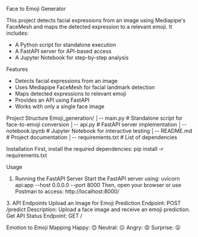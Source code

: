 Face to Emoji Generator

This project detects facial expressions from an image using Mediapipe's FaceMesh and maps the detected expression to a relevant emoji. It includes:
* A Python script for standalone execution
* A FastAPI server for API-based access
* A Jupyter Notebook for step-by-step analysis

Features
* Detects facial expressions from an image
* Uses Mediapipe FaceMesh for facial landmark detection
* Maps detected expressions to relevant emoji
* Provides an API using FastAPI
* Works with only a single face image

Project Structure
Emoji_generation/
│-- main.py  # Standalone script for face-to-emoji conversion
│-- api.py  # FastAPI server implementation
│-- notebook.ipynb  # Jupyter Notebook for interactive testing
│-- README.md  # Project documentation
│-- requirements.txt  # List of dependencies

Installation
First, install the required dependencies:
pip install -r requirements.txt

Usage
1. Running the FastAPI Server
Start the FastAPI server using:
uvicorn api:app --host 0.0.0.0 --port 8000
Then, open your browser or use Postman to access:
http://localhost:8000/

3️. API Endpoints
Upload an Image for Emoji Prediction
Endpoint: POST /predict Description: Upload a face image and receive an emoji prediction.
Get API Status
Endpoint: GET /

Emotion to Emoji Mapping
Happy: 😊
Neutral: 😐
Angry: 😡
Surprise: 😮

